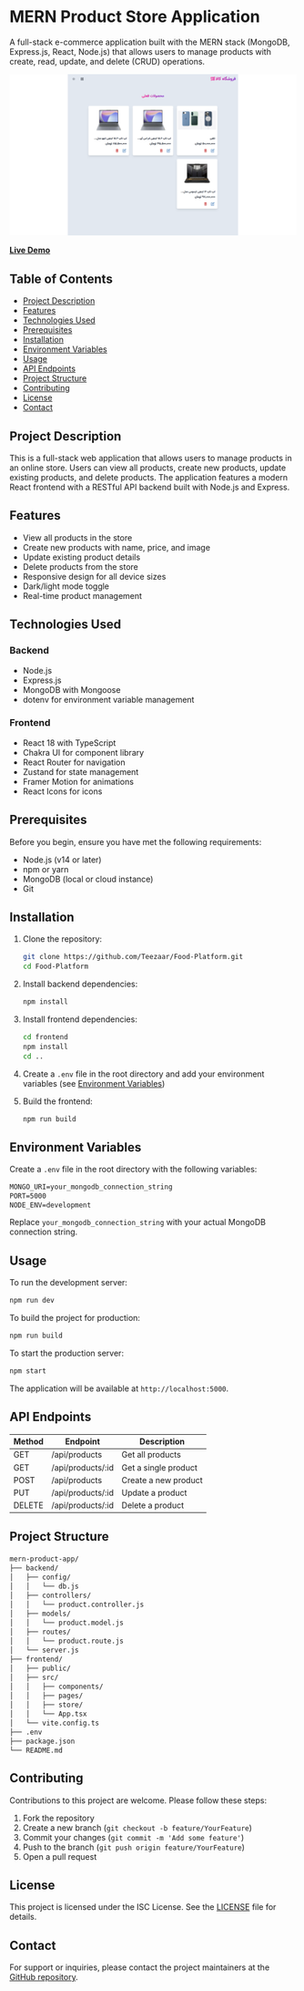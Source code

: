 # MERN Product Store Application

A full-stack e-commerce application built with the MERN stack (MongoDB, Express.js, React, Node.js) that allows users to manage products with create, read, update, and delete (CRUD) operations.

![Mainpage](./assets/1.png)

[**Live Demo**](https://mern-product-app-xt0a.onrender.com)

## Table of Contents

-   [Project Description](#project-description)
-   [Features](#features)
-   [Technologies Used](#technologies-used)
-   [Prerequisites](#prerequisites)
-   [Installation](#installation)
-   [Environment Variables](#environment-variables)
-   [Usage](#usage)
-   [API Endpoints](#api-endpoints)
-   [Project Structure](#project-structure)
-   [Contributing](#contributing)
-   [License](#license)
-   [Contact](#contact)

## Project Description

This is a full-stack web application that allows users to manage products in an online store. Users can view all products, create new products, update existing products, and delete products. The application features a modern React frontend with a RESTful API backend built with Node.js and Express.

## Features

-   View all products in the store
-   Create new products with name, price, and image
-   Update existing product details
-   Delete products from the store
-   Responsive design for all device sizes
-   Dark/light mode toggle
-   Real-time product management

## Technologies Used

### Backend

-   Node.js
-   Express.js
-   MongoDB with Mongoose
-   dotenv for environment variable management

### Frontend

-   React 18 with TypeScript
-   Chakra UI for component library
-   React Router for navigation
-   Zustand for state management
-   Framer Motion for animations
-   React Icons for icons

## Prerequisites

Before you begin, ensure you have met the following requirements:

-   Node.js (v14 or later)
-   npm or yarn
-   MongoDB (local or cloud instance)
-   Git

## Installation

1. Clone the repository:

    ```bash
    git clone https://github.com/Teezaar/Food-Platform.git
    cd Food-Platform
    ```

2. Install backend dependencies:

    ```bash
    npm install
    ```

3. Install frontend dependencies:

    ```bash
    cd frontend
    npm install
    cd ..
    ```

4. Create a `.env` file in the root directory and add your environment variables (see [Environment Variables](#environment-variables))

5. Build the frontend:
    ```bash
    npm run build
    ```

## Environment Variables

Create a `.env` file in the root directory with the following variables:

```env
MONGO_URI=your_mongodb_connection_string
PORT=5000
NODE_ENV=development
```

Replace `your_mongodb_connection_string` with your actual MongoDB connection string.

## Usage

To run the development server:

```bash
npm run dev
```

To build the project for production:

```bash
npm run build
```

To start the production server:

```bash
npm start
```

The application will be available at `http://localhost:5000`.

## API Endpoints

| Method | Endpoint          | Description          |
| ------ | ----------------- | -------------------- |
| GET    | /api/products     | Get all products     |
| GET    | /api/products/:id | Get a single product |
| POST   | /api/products     | Create a new product |
| PUT    | /api/products/:id | Update a product     |
| DELETE | /api/products/:id | Delete a product     |

## Project Structure

```
mern-product-app/
├── backend/
│   ├── config/
│   │   └── db.js
│   ├── controllers/
│   │   └── product.controller.js
│   ├── models/
│   │   └── product.model.js
│   ├── routes/
│   │   └── product.route.js
│   └── server.js
├── frontend/
│   ├── public/
│   ├── src/
│   │   ├── components/
│   │   ├── pages/
│   │   ├── store/
│   │   └── App.tsx
│   └── vite.config.ts
├── .env
├── package.json
└── README.md
```

## Contributing

Contributions to this project are welcome. Please follow these steps:

1. Fork the repository
2. Create a new branch (`git checkout -b feature/YourFeature`)
3. Commit your changes (`git commit -m 'Add some feature'`)
4. Push to the branch (`git push origin feature/YourFeature`)
5. Open a pull request

## License

This project is licensed under the ISC License. See the [LICENSE](https://github.com/Teezaar/Food-Platform/blob/main/LICENSE) file for details.

## Contact

For support or inquiries, please contact the project maintainers at the [GitHub repository](https://github.com/Teezaar/Food-Platform).
